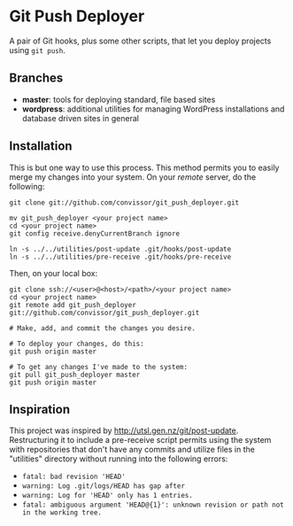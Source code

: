 Git Push Deployer
=================

A pair of Git hooks, plus some other scripts, that let you deploy
projects using `git push`.


Branches
--------
* __master__:  tools for deploying standard, file based sites
* __wordpress__:  additional utilities for managing WordPress installations
and database driven sites in general


Installation
------------
This is but one way to use this process.  This method permits you to
easily merge my changes into your system.  On your _remote_ server, do the
following:

	git clone git://github.com/convissor/git_push_deployer.git

	mv git_push_deployer <your project name>
	cd <your project name>
	git config receive.denyCurrentBranch ignore

	ln -s ../../utilities/post-update .git/hooks/post-update
	ln -s ../../utilities/pre-receive .git/hooks/pre-receive

Then, on your local box:

	git clone ssh://<user>@<host>/<path>/<your project name>
	cd <your project name>
	git remote add git_push_deployer git://github.com/convissor/git_push_deployer.git

	# Make, add, and commit the changes you desire.

	# To deploy your changes, do this:
	git push origin master

	# To get any changes I've made to the system:
	git pull git_push_deployer master
	git push origin master


Inspiration
-----------
This project was inspired by http://utsl.gen.nz/git/post-update.
Restructuring it to include a pre-receive script permits using the system
with repositories that don't have any commits and utilize files in the
"utilities" directory without running into the following errors:
* `fatal: bad revision 'HEAD'`
* `warning: Log .git/logs/HEAD has gap after`
* `warning: Log for 'HEAD' only has 1 entries.`
* `fatal: ambiguous argument 'HEAD@{1}': unknown revision or path not in the working tree.`
